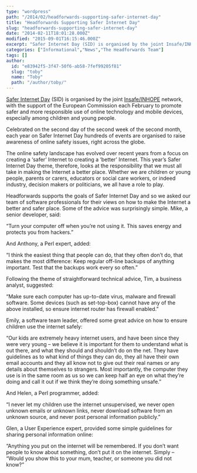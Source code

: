 ```yaml
---
type: "wordpress"
path: "/2014/02/headforwards-supporting-safer-internet-day"
title: "Headforwards Supporting Safer Internet Day"
slug: "headforwards-supporting-safer-internet-day"
date: "2014-02-11T18:01:28.000Z"
modified: "2015-09-01T16:15:46.000Z"
excerpt: "Safer Internet Day (SID) is organised by the joint Insafe/INHOPE network, with the support of the European Commission each February to promote safer and more responsible use of online technology and mobile devices, especially among children and young people. Celebrated on the second day of the second week of the second month, each year on …"
categories: ["Informational","News","The Headforwards Team"]
tags: []
author:
  id: "e83942f5-3f47-50f6-ab58-7fef99205f81"
  slug: "toby"
  name: "Toby"
  path: "/author/toby/"
---
```

[Safer Internet Day](http://www.saferinternet.org/safer-internet-day) (SID) is organised by the joint [Insafe/INHOPE](http://www.saferinternet.org/insafe-inhope-resources) network, with the support of the European Commission each February to promote safer and more responsible use of online technology and mobile devices, especially among children and young people.

Celebrated on the second day of the second week of the second month, each year on Safer Internet Day hundreds of events are organised to raise awareness of online safety issues, right across the globe.

The online safety landscape has evolved over recent years from a focus on creating a ‘safer’ Internet to creating a ‘better’ Internet. This year’s Safer Internet Day theme, therefore, looks at the responsibility that we must all take in making the Internet a better place. Whether we are children or young people, parents or carers, educators or social care workers, or indeed industry, decision makers or politicians, we all have a role to play.

Headforwards supports the goals of Safer Internet Day and so we asked our team of software professionals for their views on how to make the Internet a better and safer place. Some of the advice was surprisingly simple. Mike, a senior developer, said:

“Turn your computer off when you’re not using it. This saves energy and protects you from hackers.”

And Anthony, a Perl expert, added:

“I think the easiest thing that people can do, that they often don’t do, that makes the most difference: Keep regular off-line backups of anything important. Test that the backups work every so often.”

Following the theme of straightforward technical advice, Tim, a business analyst, suggested:

“Make sure each computer has up-to-date virus, malware and firewall software. Some devices (such as set-top-box) cannot have any of the above installed, so ensure internet router has firewall enabled.”

Emily, a software team leader, offered some great advice on how to ensure children use the internet safely:

“Our kids are extremely heavy internet users, and have been since they were very young – we believe it is important for them to understand what is out there, and what they should and shouldn’t do on the net. They have guidelines as to what kind of things they can do, they all have their own email accounts and they all know not to give out their real names or any details about themselves to strangers. Most importantly, the computer they use is in the same room as us so we can keep half an eye on what they’re doing and call it out if we think they’re doing something unsafe.”

And Helen, a Perl programmer, added:

“I never let my children use the internet unsupervised, we never open unknown emails or unknown links, never download software from an unknown source, and never post personal information publicly.”

Glen, a User Experience expert, provided some simple guidelines for sharing personal information online:

“Anything you put on the internet will be remembered. If you don’t want people to know about something, don’t put it on the internet. Simply – “Would you show this to your mum, teacher, or someone you did not know?”